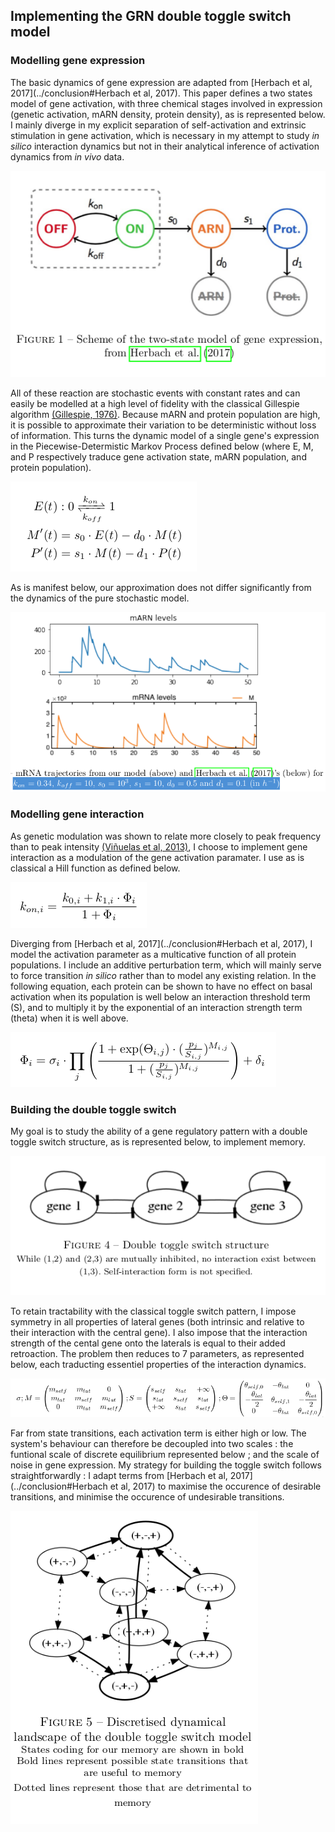 ## Implementing the GRN double toggle switch model

### Modelling gene expression

The basic dynamics of gene expression are adapted from [Herbach et al, 2017](../conclusion#Herbach et al, 2017). This paper defines a two states model of gene activation, with three chemical stages involved in expression (genetic activation, mARN density, protein density), as is represented below. I mainly diverge in my explicit separation of self-activation and extrinsic stimulation in gene activation, which is necessary in my attempt to study *in silico* interaction dynamics but not in their analytical inference of activation dynamics from *in vivo* data.

![Gene expression model](img/gene-expression-model.png)

All of these reaction are stochastic events with constant rates and can easily be modelled at a high level of fidelity with the classical Gillespie algorithm [(Gillespie, 1976)](../conclusion#gillespie-1976). Because mARN and protein population are high, it is possible to approximate their variation to be deterministic without loss of information. This turns the dynamic model of a single gene's expression in the Piecewise-Determistic Markov Process defined below (where E, M, and P respectively traduce gene activation state, mARN population, and protein population).

![PDMP equation](img/PDMP-equation.png)

As is manifest below, our approximation does not differ significantly from the dynamics of the pure stochastic model.

![Gene expression dynamics](img/gene-expression-dynamics.png)

### Modelling gene interaction

As genetic modulation was shown to relate more closely to peak frequency than to peak intensity [(Viñuelas et al, 2013)](../conclusion#vinuelas-et-al-2013), I choose to implement gene interaction as a modulation of the gene activation paramater. I use as is classical a Hill function as defined below.

![gene activation equation](img/gene-activation-equation.png)

Diverging from [Herbach et al, 2017](../conclusion#Herbach et al, 2017), I model the activation parameter as a multicative function of all protein populations. I include an additive perturbation term, which will mainly serve to force transition *in silico* rather than to model any existing relation. In the following equation, each protein can be shown to have no effect on basal activation when its population is well below an interaction threshold term (S), and to multiply it by the exponential of an interaction strength term (theta) when it is well above.

![activation potential equation](img/activation-potential-equation.png)

### Building the double toggle switch

My goal is to study the ability of a gene regulatory pattern with a double toggle switch structure, as is represented below, to implement memory.

![double-toggle-switch-structure](img/double-toggle-switch-structure.png)

To retain tractability with the classical toggle switch pattern, I impose symmetry in all properties of lateral genes (both intrinsic and relative to their interaction with the central gene). I also impose that the interaction strength of the cental gene onto the laterals is equal to their added retroaction. The problem then reduces to 7 parameters, as represented below, each traducting essentiel properties of the interaction dynamics.

![double-toggle-switch-parameters](img/double-toggle-switch-parameters.png)

Far from state transitions, each activation term is either high or low. The system's behaviour can therefore be decoupled into two scales : the funtional scale of discrete equilibrium represented below ; and the scale of noise in gene expression. My strategy for building the toggle switch follows straightforwardly : I adapt terms from [Herbach et al, 2017](../conclusion#Herbach et al, 2017) to maximise the occurence of desirable transitions, and minimise the occurence of undesirable transitions.

![discretised-landscape](img/discretised-landscape.png)
